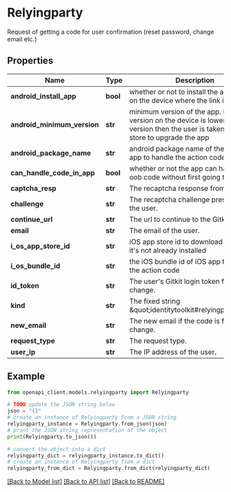 # Relyingparty

Request of getting a code for user confirmation (reset password, change email etc.)

## Properties

Name | Type | Description | Notes
------------ | ------------- | ------------- | -------------
**android_install_app** | **bool** | whether or not to install the android app on the device where the link is opened | [optional] 
**android_minimum_version** | **str** | minimum version of the app. if the version on the device is lower than this version then the user is taken to the play store to upgrade the app | [optional] 
**android_package_name** | **str** | android package name of the android app to handle the action code | [optional] 
**can_handle_code_in_app** | **bool** | whether or not the app can handle the oob code without first going to web | [optional] 
**captcha_resp** | **str** | The recaptcha response from the user. | [optional] 
**challenge** | **str** | The recaptcha challenge presented to the user. | [optional] 
**continue_url** | **str** | The url to continue to the Gitkit app | [optional] 
**email** | **str** | The email of the user. | [optional] 
**i_os_app_store_id** | **str** | iOS app store id to download the app if it&#39;s not already installed | [optional] 
**i_os_bundle_id** | **str** | the iOS bundle id of iOS app to handle the action code | [optional] 
**id_token** | **str** | The user&#39;s Gitkit login token for email change. | [optional] 
**kind** | **str** | The fixed string \&quot;identitytoolkit#relyingparty\&quot;. | [optional] [default to 'identitytoolkit#relyingparty']
**new_email** | **str** | The new email if the code is for email change. | [optional] 
**request_type** | **str** | The request type. | [optional] 
**user_ip** | **str** | The IP address of the user. | [optional] 

## Example

```python
from openapi_client.models.relyingparty import Relyingparty

# TODO update the JSON string below
json = "{}"
# create an instance of Relyingparty from a JSON string
relyingparty_instance = Relyingparty.from_json(json)
# print the JSON string representation of the object
print(Relyingparty.to_json())

# convert the object into a dict
relyingparty_dict = relyingparty_instance.to_dict()
# create an instance of Relyingparty from a dict
relyingparty_from_dict = Relyingparty.from_dict(relyingparty_dict)
```
[[Back to Model list]](../README.md#documentation-for-models) [[Back to API list]](../README.md#documentation-for-api-endpoints) [[Back to README]](../README.md)


